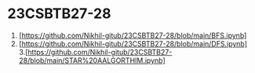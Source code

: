 # 23CSBTB27-28
1. [https://github.com/Nikhil-gitub/23CSBTB27-28/blob/main/BFS.ipynb]
2. [https://github.com/Nikhil-gitub/23CSBTB27-28/blob/main/DFS.ipynb]
3.[https://github.com/Nikhil-gitub/23CSBTB27-28/blob/main/STAR%20AALGORTHIM.ipynb]
